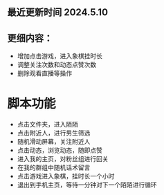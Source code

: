 ## **最近更新时间 2024.5.10**

## 更细内容：

* 增加点击游戏，进入象棋挂时长
* 调整关注次数和动态点赞次数
* 删除观看直播等操作

# 脚本功能

* 点击文件夹，进入陌陌
* 点击附近人，进行男生筛选
* 随机滑动屏幕，关注附近人
* 点击动态，浏览动态，随即点赞
* 进入我的主页，对粉丝组进行回关
* 在我的群组中随机话术留言
* 点击游戏进入象棋，挂时长一个小时
* 退出到手机主页，等待一分钟对下一个陌陌进行循环
